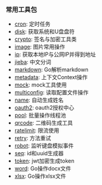 ### 常用工具包

- [cron](cron): 定时任务
- [disk](disk): 获取系统和U盘盘符
- [crypto](crypto): 签名与加密工具类
- [image](images): 图片常用操作
- [ip](ip): 获取本地IP与公网IP并得到地址
- [jieba](jieba): 中文分词
- [markdown](markdown): Go解析markdown
- [metadata](metadata): 上下文Context操作
- [mock](mock): mock工具使用
- [multiconfig](multiconfig): 读取配置文件操作
- [name](name): 自动生成姓名
- [oauth2](oauth2): oauth2授权中心
- [pool](pool): 批量操作线程池
- [qrcode](qrcode): 二维码生成工具
- [ratelimit](ratelimit):  限流使用
- [retry](retry):  方法重试
- [robot](robot): 监听键盘模拟事件
- [seq](seq): id和uuid生成器
- [token](token): jwt加密生成token
- [word](word): Go操作docx文件
- [xlsx](xlsx): Go操作xlsx文件






